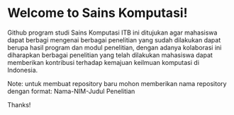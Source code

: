 # Welcome to Sains Komputasi!

Github program studi Sains Komputasi ITB ini ditujukan agar mahasiswa dapat berbagi mengenai berbagai penelitian yang sudah dilakukan dapat berupa hasil program dan modul penelitian, dengan adanya kolaborasi ini diharapkan berbagai penelitian yang telah dilakukan mahasiswa dapat memberikan kontribusi terhadap kemajuan keilmuan komputasi di Indonesia.

Note:
untuk membuat repository baru mohon memberikan nama repository dengan format:
Nama-NIM-Judul Penelitian

Thanks!

